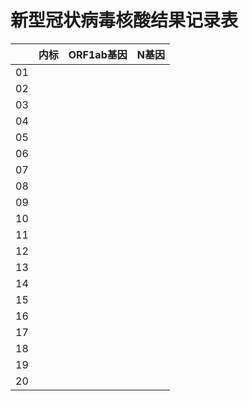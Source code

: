 # 新型冠状病毒核酸结果记录表

|    | 内标 | ORF1ab基因 | N基因 |
|----|----|----------|-----|
| 01 |    |          |     |
| 02 |    |          |     |
| 03 |    |          |     |
| 04 |    |          |     |
| 05 |    |          |     |
| 06 |    |          |     |
| 07 |    |          |     |
| 08 |    |          |     |
| 09 |    |          |     |
| 10 |    |          |     |
| 11 |    |          |     |
| 12 |    |          |     |
| 13 |    |          |     |
| 14 |    |          |     |
| 15 |    |          |     |
| 16 |    |          |     |
| 17 |    |          |     |
| 18 |    |          |     |
| 19 |    |          |     |
| 20 |    |          |     |


